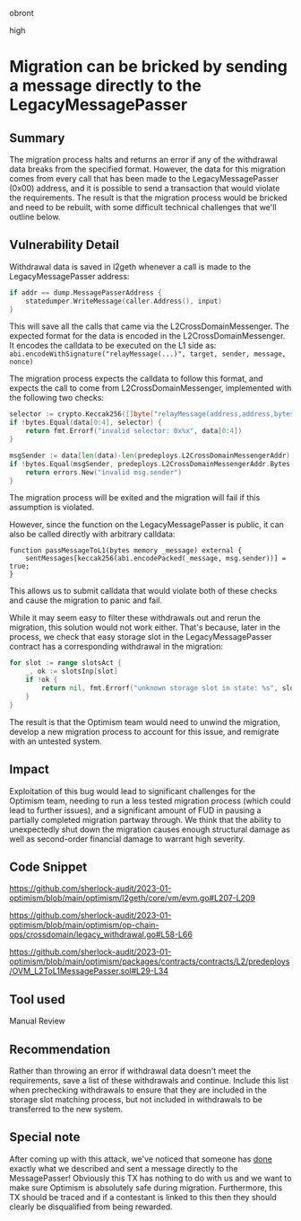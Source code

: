obront

high

# Migration can be bricked by sending a message directly to the LegacyMessagePasser

## Summary

The migration process halts and returns an error if any of the withdrawal data breaks from the specified format. However, the data for this migration comes from every call that has been made to the LegacyMessagePasser (0x00) address, and it is possible to send a transaction that would violate the requirements. The result is that the migration process would be bricked and need to be rebuilt, with some difficult technical challenges that we'll outline below.

## Vulnerability Detail

Withdrawal data is saved in l2geth whenever a call is made to the LegacyMessagePasser address:

```go
if addr == dump.MessagePasserAddress {
    statedumper.WriteMessage(caller.Address(), input)
}
```

This will save all the calls that came via the L2CrossDomainMessenger. The expected format for the data is encoded in the L2CrossDomainMessenger. It encodes the calldata to be executed on the L1 side as:
`abi.encodeWithSignature("relayMessage(...)", target, sender, message, nonce)`

The migration process expects the calldata to follow this format, and expects the call to come from L2CrossDomainMessenger, implemented with the following two checks:

```go
selector := crypto.Keccak256([]byte("relayMessage(address,address,bytes,uint256)"))[0:4]
if !bytes.Equal(data[0:4], selector) {
    return fmt.Errorf("invalid selector: 0x%x", data[0:4])
}

msgSender := data[len(data)-len(predeploys.L2CrossDomainMessengerAddr):]
if !bytes.Equal(msgSender, predeploys.L2CrossDomainMessengerAddr.Bytes()) {
    return errors.New("invalid msg.sender")
}
```

The migration process will be exited and the migration will fail if this assumption is violated.

However, since the function on the LegacyMessagePasser is public, it can also be called directly with arbitrary calldata:

```solidity
function passMessageToL1(bytes memory _message) external {
    sentMessages[keccak256(abi.encodePacked(_message, msg.sender))] = true;
}
```

This allows us to submit calldata that would violate both of these checks and cause the migration to panic and fail.

While it may seem easy to filter these withdrawals out and rerun the migration, this solution would not work either. That's because, later in the process, we check that easy storage slot in the LegacyMessagePasser contract has a corresponding withdrawal in the migration:

```go
for slot := range slotsAct {
    _, ok := slotsInp[slot]
    if !ok {
        return nil, fmt.Errorf("unknown storage slot in state: %s", slot)
    }
}
```

The result is that the Optimism team would need to unwind the migration, develop a new migration process to account for this issue, and remigrate with an untested system.

## Impact

Exploitation of this bug would lead to significant challenges for the Optimism team, needing to run a less tested migration process (which could lead to further issues), and a significant amount of FUD in pausing a partially completed migration partway through. We think that the ability to unexpectedly shut down the migration causes enough structural damage as well as second-order financial damage to warrant high severity.

## Code Snippet

https://github.com/sherlock-audit/2023-01-optimism/blob/main/optimism/l2geth/core/vm/evm.go#L207-L209

https://github.com/sherlock-audit/2023-01-optimism/blob/main/optimism/op-chain-ops/crossdomain/legacy_withdrawal.go#L58-L66

https://github.com/sherlock-audit/2023-01-optimism/blob/main/optimism/packages/contracts/contracts/L2/predeploys/OVM_L2ToL1MessagePasser.sol#L29-L34

## Tool used

Manual Review

## Recommendation

Rather than throwing an error if withdrawal data doesn't meet the requirements, save a list of these withdrawals and continue. Include this list when prechecking withdrawals to ensure that they are included in the storage slot matching process, but not included in withdrawals to be transferred to the new system.

## Special note

After coming up with this attack, we've noticed that someone has [done](https://optimistic.etherscan.io/address/0x4200000000000000000000000000000000000000) exactly what we described and sent a message directly to the MessagePasser! Obviously this TX has nothing to do with us and we want to make sure Optimism is absolutely safe during migration. Furthermore, this TX should be traced and if a contestant is linked to this then they should clearly be disqualified from being rewarded.